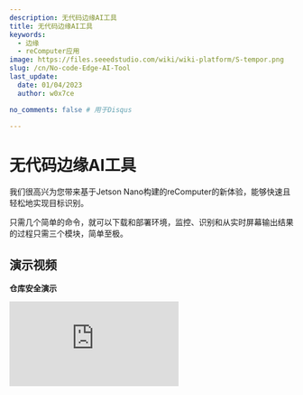 ```yaml
---
description: 无代码边缘AI工具
title: 无代码边缘AI工具
keywords:
  - 边缘
  - reComputer应用
image: https://files.seeedstudio.com/wiki/wiki-platform/S-tempor.png
slug: /cn/No-code-Edge-AI-Tool
last_update:
  date: 01/04/2023
  author: w0x7ce

no_comments: false # 用于Disqus

---
```


# 无代码边缘AI工具

我们很高兴为您带来基于Jetson Nano构建的reComputer的新体验，能够快速且轻松地实现目标识别。

只需几个简单的命令，就可以下载和部署环境，监控、识别和从实时屏幕输出结果的过程只需三个模块，简单至极。

## 演示视频

**仓库安全演示**

<iframe width={560} height={315} src="https://www.youtube.com/embed/QI_3g5kkh0I" title="YouTube视频播放器" frameBorder={0} allow="accelerometer; autoplay; clipboard-write; encrypted-media; gyroscope; picture-in-picture" allowFullScreen />

**农场守卫演示**

<iframe width={560} height={315} src="https://www.youtube.com/embed/Jt66IG4E6uM" title="YouTube视频播放器" frameBorder={0} allow="accelerometer; autoplay; clipboard-write; encrypted-media; gyroscope; picture-in-picture" allowFullScreen />

## 初步准备

在本示例中，我们将介绍如何在全新的NVIDIA Jetson系统下下载和安装所需内容，然后打开边缘AI工具并使用实时摄像头进行目标检测。以下是步骤概览。

<div align="center"><img width={700} src="https://files.seeedstudio.com/wiki/node-red/step.png" /></div>

1. 下载和部署
2. 放置模块
3. 显示结果

### 硬件要求

在开始之前，您需要准备以下硬件。

<table>
  <thead>
    <tr>
      <th>硬件图片</th>
      <th>硬件名称</th>
    </tr>
  </thead>
  <tbody>
    <tr>
      <td><img src="https://files.seeedstudio.com/wiki/node-red/reComputer-Jetson-Nano.jpg" width={210} /></td>
      <td><a href="https://www.seeedstudio.com/Jetson-10-1-A0-p-5336.html">带Jetson Nano模块的reComputer J1010</a><br />或<br /><a href="https://www.seeedstudio.com/Jetson-10-1-H0-p-5335.html">带Jetson Nano模块的reComputer J1020</a></td>
    </tr>
    <tr>
      <td><img src="https://files.seeedstudio.com/wiki/node-red/3.png" width={210} /></td>
      <td>Logitech C270高清摄像头<br />或<br /><a href="https://developer.nvidia.com/embedded/jetson-partner-supported-cameras?t1_camera-interface=USB&t1_max-resolution=4K&t1_supported-jetson-products=Nano" target="_blank" rel="noopener noreferrer">其他Jetson支持的V4L2 USB摄像头</a></td>
    </tr>
  </tbody>
</table>

!!!注意
    本示例仅适用于基于Jetson Nano构建的reComputer。请注意，目前基于Jetson Xavier NX构建的reComputer尚不支持运行，但未来将会支持。

### 软件要求

在开始之前，请确保您的设备已刷入[JetPack 4.6.1](https://developer.nvidia.com/embedded/jetpack-sdk-461)。如果您想将Jetson Nano eMMC重新刷入JetPack 4.6.1，请参考[此处](https://docs.nvidia.com/sdk-manager/install-with-sdkm-jetson/index.html)。

您可以通过在终端中输入以下命令检查已安装的JetPack版本：

```sh
cat /etc/nv_tegra_release
```

输出应如下所示：

<div align="center"><img width={1000} src="https://files.seeedstudio.com/wiki/node-red/check-jp-version.png" /></div>

**注意：** R32.7.1对应于JetPack 4.6.1

## 入门指南

当硬件和软件按照上述描述准备就绪后，我们可以开始体验 Edge AI Tool。在本示例中，请根据需要连接显示器、鼠标或键盘，您也可以通过 SSH 或 VNC 远程控制您的 NVIDIA Jetson。

### 第 1 步：下载和部署

在 NVIDIA Jetson 上打开命令行窗口，并输入以下命令，将所需文件下载到 Jetson。

```sh
git clone https://github.com/Seeed-Studio/node-red-contrib-ml.git
```

下载完成后，运行以下命令启动所需的 Docker。

```sh
cd node-red-contrib-ml
sudo ./docker-ubuntu.sh
```

整个安装和启动过程大约需要 7 到 9 分钟。

### 第 2 步：放置模块

安装完成后，使用 NVIDIA Jetson 系统自带的 Google Chrome 浏览器，输入以下 URL 访问操作界面。

```
127.0.0.1:1880
```

您也可以在地址栏中输入 IP 地址加端口号（1880）来访问操作页面。

<div align="center"><img width={800} src="https://files.seeedstudio.com/wiki/node-red/6.png" /></div>

我们可以在下图中看到 Edge AI Tool 操作界面的分布。

<div align="center"><img width={800} src="https://files.seeedstudio.com/wiki/node-red/8.png" /></div>

- **模块区域：** 该区域包含许多用户可以操作的模块。

- **编程区域：** 这是用户的编程区域。用户可以将模块区域中的模块拖放到编程区域中以完成程序。

- **设置区域：** 最右侧是设置区域。在这里我们可以查看编程区域的流程，并完成一些必要的设置或对模块进行操作等。

在模块区域中，有一个名为 **seeed recomputer** 的部分，我们将重点使用其中的三个模块。

<div align="center"><img width={400} src="https://files.seeedstudio.com/wiki/node-red/7.png" /></div>

- **video input：** 该模块用于从摄像头输入获取视频流。可以设置该模块以选择网络摄像头或本地 V4L2 USB 摄像头等。

- **detection：** 该模块用于选择要识别的模型。输入的视频流将使用您选择的模型进行识别。目前，该版本仅支持 **COCO 数据集**。

- **video view：** 该模块用于在屏幕上输出处理后的视频流。

接下来我们可以看一下模块的组成。以 **video input** 模块为例。

<div align="center"><img width={300} src="https://files.seeedstudio.com/wiki/node-red/12.png" /></div>

在该模块的左侧有一个蓝色方块区域。当该区域隐藏时，表示视频流输入已关闭。

<div align="center"><img width={300} src="https://files.seeedstudio.com/wiki/node-red/11.png" /></div>

当该区域显示时，表示视频流输入已开启。

<div align="center"><img width={300} src="https://files.seeedstudio.com/wiki/node-red/13.png" /></div>

类似地，**video view** 模块在右侧也有一个这样的方块。隐藏表示关闭视频流输出显示，反之亦然。

<div align="center"><img width={300} src="https://files.seeedstudio.com/wiki/node-red/14.png" /></div>

如果模块右上角有一个蓝点，这表示该模块已被编辑，但尚未部署。顺便提一下，整个项目运行需要通过模块编程并部署后才能显示结果。

<div align="center"><img width={300} src="https://files.seeedstudio.com/wiki/node-red/15.png" /></div>

模块右侧的灰色方块是模块的连接点。左键单击此处并将其拖动到下一个模块的左侧连接点，即可将两个模块连接起来形成程序流程。

<div align="center"><img width={400} src="https://files.seeedstudio.com/wiki/node-red/16.png" /></div>

需要注意的是，程序流程按 **从左到右** 的顺序执行，左侧连接点只能连接到右侧连接点。

如果模块左侧没有连接点，则应将其用作程序流程的起始节点。如果模块右侧没有连接点，则应将其用作整个程序流程的结束节点。

像 **object detection** 这样的模块有两个连接点，表示可以向模块输出多种不同的内容。这样可以同时输出视频流和日志。

<div align="center"><img width={400} src="https://files.seeedstudio.com/wiki/node-red/17.png" /></div>

模块的使用也非常简单快捷。您可以长按鼠标左键拖动所需的模块，然后将其拖动到主屏幕的编程区域。

<div align="center"><img width={800} src="https://files.seeedstudio.com/wiki/node-red/9.png" /></div>

根据上述对模块的描述，我们可以设计一个简单的模块程序，如下所示。

<div align="center"><img width={800} src="https://files.seeedstudio.com/wiki/node-red/18.png" /></div>

上述程序是从摄像头获取输入视频流，然后使用模型检测识别对象并输出结果。

### 第 3 步：显示结果

模块放置完成后，我们仍需对模块进行简单配置才能使用。如果您想设置某个特定模块，可以双击它，右侧会弹出相应的设置框。

我们先来设置 **video input** 模块。

<div align="center"><img width={800} src="https://files.seeedstudio.com/wiki/node-red/19.png" /></div>

- **设备类型：** 在这里您可以设置摄像头的类型，目前支持两种类型的摄像头：网络摄像头和本地摄像头。

- **视频:** 在此选择您的摄像头。如果此处没有可用的摄像头，请仔细检查摄像头是否受支持或是否已成功连接。

- **URL:** 如果您选择了网络摄像头，视频字段将变为一个 URL。在此填写网络摄像头的输入源。

<div align="center"><img width={800} src="https://files.seeedstudio.com/wiki/node-red/20.png" /></div>

- **分辨率:** 在此选择您的摄像头分辨率。选择错误的分辨率可能会导致运行时错误。

对于 **目标检测**模块，设置如下。

<div align="center"><img width={800} src="https://files.seeedstudio.com/wiki/node-red/21.png" /></div>

- **模型名称:** 在此选择用于目标识别的模型名称，目前仅支持 COCO 数据集。

!!!注意
    COCO 是一个大规模目标检测、分割和标注数据集。COCO 具有以下特点：
    - 目标分割
    - 上下文中的识别
    - 超像素物体分割
    - 330K 张图片（>200K 标注）
    - 150 万个目标实例
    - 80 个目标类别
    - 91 个物体类别
    - 每张图片 5 个标注
    - 250,000 人体关键点

    <div align="center"><img width={700} src="https://files.seeedstudio.com/wiki/node-red/22.png"/></div>

完成设置后，点击界面右上角的 **部署** 按钮，程序流将开始运行。

<div align="center"><img width={400} src="https://files.seeedstudio.com/wiki/node-red/23.png" /></div>

如果一切正常，您可以看到视频流中识别出的目标被框选，并显示置信度值。

<div align="center"><img width={800} src="https://files.seeedstudio.com/wiki/node-red/24.png" /></div>

## 深入操作

在上一章中，我们体验了 Edge AI Tool 程序的最简单形式。在本节中，我们将带您了解 Edge AI Tool 的更多扩展功能。

<iframe width={560} height={315} src="https://www.youtube.com/embed/QI_3g5kkh0I" title="YouTube 视频播放器" frameBorder={0} allow="accelerometer; autoplay; clipboard-write; encrypted-media; gyroscope; picture-in-picture" allowFullScreen />

### 模块下载

除了模块部分中的模块，我们可以下载更多模块以完成更复杂的项目。

在右侧的设置区域，有一个用于更多选项的按钮，我们选择 **管理调色板**。

<div align="center"><img width={400} src="https://files.seeedstudio.com/wiki/node-red/25.png" /></div>

在弹出页面中，您可以看到已安装的模块，并选择 **安装** 以下载更多模块。这里以邮箱模块为例。

<div align="center"><img width={800} src="https://files.seeedstudio.com/wiki/node-red/27.png" /></div>

安装后，可以在模块部分底部看到新安装的模块。

<div align="center"><img width={800} src="https://files.seeedstudio.com/wiki/node-red/30.png" /></div>

### 导入其他项目

有时您可能希望分享您的有趣项目供其他人体验。或者您希望使用其他人的项目，那么您可以参考以下方法。

在右侧的设置区域，有一个用于更多选项的按钮，我们选择 **导入**。

<div align="center"><img width={400} src="https://files.seeedstudio.com/wiki/node-red/33.png" /></div>

接下来，我们可以在弹出窗口中粘贴我们分享或获得的代码。

<div align="center"><img width={800} src="https://files.seeedstudio.com/wiki/node-red/34.png" /></div>

在此示例中，我们将与您分享一个精彩项目，该项目专注于实时检测是否有人通过摄像头进入环境，并在检测到人员时发送电子邮件通知。

```json
[
    {
        "id": "7963f97f362cdfc6",
        "type": "tab",
        "label": "警告邮件",
        "disabled": false,
        "info": "",
        "env": []
    },
    {
        "id": "41a8f267df4eb722",
        "type": "video input",
        "z": "7963f97f362cdfc6",
        "name": "",
        "deviceType": "rtsp",
        "rtsp": "",
        "local": "video0",
        "resolution": "2560",
        "frequency": "60",
        "senderr": true,
        "active": false,
        "x": 160,
        "y": 140,
        "wires": [
            [
                "c5fef75b0ab418c6"
            ]
        ]
    },
    {
        "id": "c5fef75b0ab418c6",
        "type": "detection",
        "z": "7963f97f362cdfc6",
        "name": "",
        "modelName": "coco_dataset",
        "showResult": true,
        "senderr": true,
        "x": 380,
        "y": 200,
        "wires": [
            [
                "40523cc8b61cfcc9"
            ],
            [
                "689c67f6610be9e2"
            ]
        ]
    },
    {
        "id": "40523cc8b61cfcc9",
        "type": "video view",
        "z": "7963f97f362cdfc6",
        "name": "",
        "width": 640,
        "data": "payload",
        "dataType": "msg",
        "thumbnail": false,
        "active": false,
        "pass": false,
        "outputs": 0,
        "x": 650,
        "y": 140,
        "wires": []
    },
    {
        "id": "689c67f6610be9e2",
        "type": "switch",
        "z": "7963f97f362cdfc6",
        "name": "检测到人员入侵",
        "property": "payload.labels",
        "propertyType": "msg",
        "rules": [
            {
                "t": "eq",
                "v": "person",
                "vt": "str"
            }
        ],
        "checkall": "true",
        "repair": false,
        "outputs": 1,
        "x": 410,
        "y": 540,
        "wires": [
            [
                "40f6ca0fbb322dd5"
            ]
        ]
    },
    {
        "id": "40f6ca0fbb322dd5",
        "type": "e-mail",
        "z": "7963f97f362cdfc6",
        "server": "",
        "port": "465",
        "secure": true,
        "tls": true,
        "name": "",
        "dname": "警告邮件",
        "credentials": {
            "userid": "",
            "password": ""
        },
        "x": 720,
        "y": 620,
        "wires": []
    },
    {
        "id": "80a51065a9ee835e",
        "type": "ui_spacer",
        "z": "7963f97f362cdfc6",
        "name": "间隔",
        "group": "529bf2dedebe9911",
        "order": 2,
        "width": 12,
        "height": 1
    },
    {
        "id": "529bf2dedebe9911",
        "type": "ui_group",
        "name": "默认",
        "tab": "ad4ccf9922566f44",
        "order": 1,
        "disp": true,
        "width": 20,
        "collapse": false,
        "className": ""
    },
    {
        "id": "ad4ccf9922566f44",
        "type": "ui_tab",
        "name": "主页",
        "icon": "dashboard",
        "disabled": false,
        "hidden": false
    }
]
```

请注意，代码不能直接使用，您需要将 `"rtsp": "",` 填写为您的摄像头输入源，将 `"server": "",` 填写为您的邮件服务器地址，并将 `"credentials": {
            "userid": "",
            "password": ""
        },` 填写为您的用户名和密码。

当一切准备就绪时，该程序块将正常工作，并在检测到活动时向您发送电子邮件。

<div align="center"><img width={800} src="https://files.seeedstudio.com/wiki/node-red/36.png" /></div>

在本项目中，使用了两个新模块，**switch** 和 **email**。

**switch** 模块是根据您设置的判断信息决定程序走向的地方。例如，在本程序中，我将 switch 模块命名为 **person intrusion detected**（检测到人员入侵），并填写了属性 **payload.labels**。**payload.labels** 是前一个模块 **object detection**（对象检测）的关键值。当属性的值等于 **person** 时，switch 后连接的模块将被执行。

<div align="center"><img width={800} src="https://files.seeedstudio.com/wiki/node-red/31.png" /></div>

**email** 模块的设置相对简单，您只需根据邮箱支持的协议填写您希望接收消息的邮箱地址和服务器地址。

<div align="center"><img width={800} src="https://files.seeedstudio.com/wiki/node-red/32.png" /></div>

当然，如果您直接复制代码并完成代码修改，则无需对模块进行进一步更改。如果您更习惯使用图形界面，也可以在模块设置中完成这些元素的配置。

## 故障排除

### 如果 Docker 无法成功启动，或者模块中没有 Seeed ReComputer，该怎么办？

我们可以关闭 Docker 并使用以下命令重新启动它。

```sh
cd node-red-contrib-ml/
sudo docker-compose --file docker-compose.yaml down
sudo docker-compose --file docker-compose.yaml up
```

### 如果无法观察到结果或调试中出现错误，该怎么办？

请使用以下命令检查 Docker 安装是否正确。您应该看到图中显示的三个 Docker。如果缺少任何一个，请返回 **Getting Started**（入门指南）的第一步并重新安装 Docker。

```sh
sudo docker image ls
```

<div align="center"><img width={800} src="https://files.seeedstudio.com/wiki/node-red/37.png" /></div>

如果安装与图像匹配，请使用以下命令检查已启动 Docker 的运行状态。

```sh
sudo docker ps
```

<div align="center"><img width={800} src="https://files.seeedstudio.com/wiki/node-red/38.png" /></div>

如果如上图所示没有启动 Docker，请尝试重新启动 Docker，或检查设备的型号和系统版本是否符合要求。

## 技术支持与产品讨论

感谢您选择我们的产品！我们将为您提供多种支持，以确保您使用我们的产品时体验顺畅。我们提供了多种沟通渠道，以满足不同的偏好和需求。

<div class="button_tech_support_container">
<a href="https://forum.seeedstudio.com/" class="button_forum"></a> 
<a href="https://www.seeedstudio.com/contacts" class="button_email"></a>
</div>

<div class="button_tech_support_container">
<a href="https://discord.gg/eWkprNDMU7" class="button_discord"></a> 
<a href="https://github.com/Seeed-Studio/wiki-documents/discussions/69" class="button_discussion"></a>
</div>